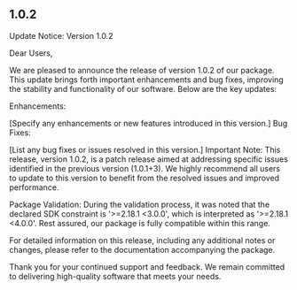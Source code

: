 ## 1.0.2

Update Notice: Version 1.0.2

Dear Users,

We are pleased to announce the release of version 1.0.2 of our package. This update brings forth important enhancements and bug fixes, improving the stability and functionality of our software. Below are the key updates:

Enhancements:

[Specify any enhancements or new features introduced in this version.]
Bug Fixes:

[List any bug fixes or issues resolved in this version.]
Important Note: This release, version 1.0.2, is a patch release aimed at addressing specific issues identified in the previous version (1.0.1+3). We highly recommend all users to update to this version to benefit from the resolved issues and improved performance.

Package Validation:
During the validation process, it was noted that the declared SDK constraint is '>=2.18.1 <3.0.0', which is interpreted as '>=2.18.1 <4.0.0'. Rest assured, our package is fully compatible within this range.

For detailed information on this release, including any additional notes or changes, please refer to the documentation accompanying the package.

Thank you for your continued support and feedback. We remain committed to delivering high-quality software that meets your needs.